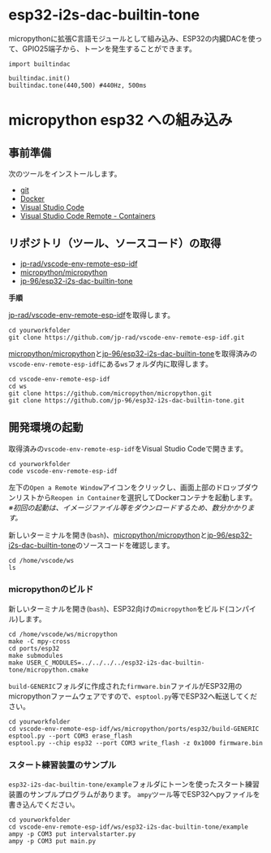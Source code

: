 # esp32-i2s-dac-builtin-tone

micropythonに拡張C言語モジュールとして組み込み、ESP32の内臓DACを使って、GPIO25端子から、トーンを発生することができます。

```
import builtindac

builtindac.init()
builtindac.tone(440,500) #440Hz, 500ms
```


# micropython esp32 への組み込み

## 事前準備

次のツールをインストールします。

- [git](https://git-scm.com/)
- [Docker](https://www.docker.com/)
- [Visual Studio Code](https://code.visualstudio.com/)
- [Visual Studio Code Remote - Containers](https://code.visualstudio.com/docs/remote/containers)


## リポジトリ（ツール、ソースコード）の取得

- [jp-rad/vscode-env-remote-esp-idf](https://github.com/jp-rad/vscode-env-remote-esp-idf)
- [micropython/micropython](https://github.com/micropython/micropython)
- [jp-96/esp32-i2s-dac-builtin-tone](https://github.com/jp-96/esp32-i2s-dac-builtin-tone)


**手順**

[jp-rad/vscode-env-remote-esp-idf](https://github.com/jp-rad/vscode-env-remote-esp-idf)を取得します。

```
cd yourworkfolder
git clone https://github.com/jp-rad/vscode-env-remote-esp-idf.git
```

[micropython/micropython](https://github.com/micropython/micropython)と[jp-96/esp32-i2s-dac-builtin-tone](https://github.com/jp-96/esp32-i2s-dac-builtin-tone)を取得済みの`vscode-env-remote-esp-idf`にある`ws`フォルダ内に取得します。

```
cd vscode-env-remote-esp-idf
cd ws
git clone https://github.com/micropython/micropython.git
git clone https://github.com/jp-96/esp32-i2s-dac-builtin-tone.git
```

## 開発環境の起動

取得済みの`vscode-env-remote-esp-idf`をVisual Studio Codeで開きます。

```
cd yourworkfolder
code vscode-env-remote-esp-idf
```

左下の`Open a Remote Window`アイコンをクリックし、画面上部のドロップダウンリストから`Reopen in Container`を選択してDockerコンテナを起動します。  
*※初回の起動は、イメージファイル等をダウンロードするため、数分かかります。*

新しいターミナルを開き(`bash`)、[micropython/micropython](https://github.com/micropython/micropython)と[jp-96/esp32-i2s-dac-builtin-tone](https://github.com/jp-96/esp32-i2s-dac-builtin-tone)のソースコードを確認します。
```
cd /home/vscode/ws
ls
```

### micropythonのビルド

新しいターミナルを開き(`bash`)、ESP32向けの`micropython`をビルド(コンパイル)します。
```
cd /home/vscode/ws/micropython
make -C mpy-cross
cd ports/esp32
make submodules
make USER_C_MODULES=../../../../esp32-i2s-dac-builtin-tone/micropython.cmake
```

`build-GENERIC`フォルダに作成された`firmware.bin`ファイルがESP32用のmicropythonファームウェアですので、`esptool.py`等でESP32へ転送してください。

```
cd yourworkfolder
cd vscode-env-remote-esp-idf/ws/micropython/ports/esp32/build-GENERIC
esptool.py --port COM3 erase_flash
esptool.py --chip esp32 --port COM3 write_flash -z 0x1000 firmware.bin
```

### スタート練習装置のサンプル

`esp32-i2s-dac-builtin-tone/example`フォルダにトーンを使ったスタート練習装置のサンプルプログラムがあります。
`ampy`ツール等でESP32へpyファイルを書き込んでください。

```
cd yourworkfolder
cd vscode-env-remote-esp-idf/ws/esp32-i2s-dac-builtin-tone/example
ampy -p COM3 put intervalstarter.py
ampy -p COM3 put main.py
```
